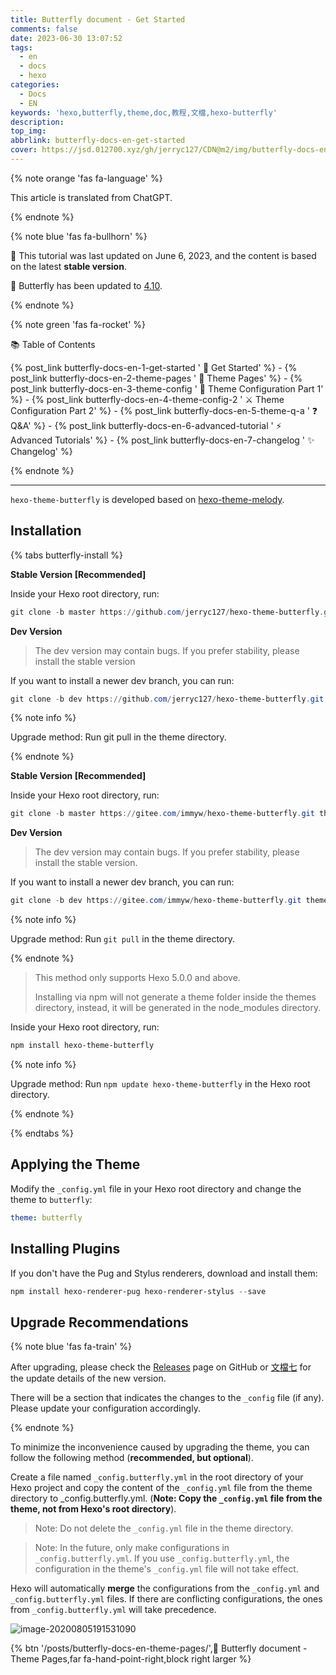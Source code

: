 ```yaml
---
title: Butterfly document - Get Started
comments: false
date: 2023-06-30 13:07:52
tags:
  - en
  - docs
  - hexo
categories:
  - Docs
  - EN
keywords: 'hexo,butterfly,theme,doc,教程,文檔,hexo-butterfly'
description:
top_img:
abbrlink: butterfly-docs-en-get-started
cover: https://jsd.012700.xyz/gh/jerryc127/CDN@m2/img/butterfly-docs-en-get-started.png
---
```


{% note orange 'fas fa-language' %}

This article is translated from ChatGPT.

{% endnote %}

{% note blue 'fas fa-bullhorn' %}

 📖 This tutorial was last updated on June 6, 2023, and the content is based on the latest **stable version**.

 🦋 Butterfly has been updated to [4.10](https://github.com/jerryc127/hexo-theme-butterfly/releases/tag/4.10).

{% endnote %}

{% note green 'fas fa-rocket' %}

 📚  Table of Contents

{% post_link butterfly-docs-en-1-get-started ' 🚀 Get Started' %} - {% post_link butterfly-docs-en-2-theme-pages ' 📑 Theme Pages' %} - {% post_link butterfly-docs-en-3-theme-config ' 📌 Theme Configuration Part 1' %} - {% post_link butterfly-docs-en-4-theme-config-2 ' ⚔️ Theme Configuration Part 2' %} - {% post_link butterfly-docs-en-5-theme-q-a ' ❓ Q&A' %} - {% post_link butterfly-docs-en-6-advanced-tutorial ' ⚡️ Advanced Tutorials' %} - {% post_link butterfly-docs-en-7-changelog ' ✨ Changelog' %}

{% endnote %}

***

`hexo-theme-butterfly` is developed based on [hexo-theme-melody](https://github.com/Molunerfinn/hexo-theme-melody).

## Installation

{% tabs butterfly-install %}

<!-- tab Git (Github) @fab fa-github-square -->

**Stable Version [Recommended]**

Inside your Hexo root directory, run:

```powershell
git clone -b master https://github.com/jerryc127/hexo-theme-butterfly.git themes/butterfly
```

**Dev Version**

> The dev version may contain bugs. If you prefer stability, please install the stable version

If you want to install a newer dev branch, you can run:

```powershell
git clone -b dev https://github.com/jerryc127/hexo-theme-butterfly.git themes/butterfly
```

{% note info %}

Upgrade method: Run git pull in the theme directory.

{% endnote %}

<!-- endtab -->



<!-- tab Git (Gitee) @fab fa-git-square -->

**Stable Version [Recommended]**

Inside your Hexo root directory, run:

```powershell
git clone -b master https://gitee.com/immyw/hexo-theme-butterfly.git themes/butterfly
```

**Dev Version**

> The dev version may contain bugs. If you prefer stability, please install the stable version.

If you want to install a newer dev branch, you can run:

```powershell
git clone -b dev https://gitee.com/immyw/hexo-theme-butterfly.git themes/butterfly
```

{% note info %}

Upgrade method: Run `git pull` in the theme directory.

{% endnote %}

<!-- endtab -->



<!-- tab npm Installation@fab fa-npm -->

> This method only supports Hexo 5.0.0 and above.
>
> Installing via npm will not generate a theme folder inside the themes directory, instead, it will be generated in the node_modules directory.

Inside your Hexo root directory, run:

```powershell
npm install hexo-theme-butterfly
```

{% note info %}

Upgrade method: Run `npm update hexo-theme-butterfly` in the Hexo root directory.

{% endnote %}

<!-- endtab -->

{% endtabs %}

## Applying the Theme

Modify the `_config.yml` file in your Hexo root directory and change the theme to `butterfly`:

```yaml
theme: butterfly
```

## Installing Plugins

If you don't have the Pug and Stylus renderers, download and install them:

```powershell
npm install hexo-renderer-pug hexo-renderer-stylus --save
```

## Upgrade Recommendations

{% note blue 'fas fa-train' %}

After upgrading, please check the [Releases](https://github.com/jerryc127/hexo-theme-butterfly/releases) page on GitHub or [文檔七](https://butterfly.js.org/posts/198a4240/) for the update details of the new version.

There will be a section that indicates the changes to the `_config` file (if any). Please update your configuration accordingly.

{% endnote %}

To minimize the inconvenience caused by upgrading the theme, you can follow the following method (**recommended, but optional**).

Create a file named `_config.butterfly.yml` in the root directory of your Hexo project and copy the content of the `_config.yml` file from the theme directory to _config.butterfly.yml. (**Note: Copy the `_config.yml` file from the theme, not from Hexo's root directory**).

> Note: Do not delete the `_config.yml` file in the theme directory.

> Note: In the future, only make configurations in `_config.butterfly.yml`.
> If you use `_config.butterfly.yml`, the configuration in the theme's `_config.yml` file will not take effect.

Hexo will automatically **merge** the configurations from the `_config.yml` and `_config.butterfly.yml` files. If there are conflicting configurations, the ones from `_config.butterfly.yml` will take precedence.

![image-20200805191531090](https://jsd.012700.xyz/gh/jerryc127/CDN/img/butterfly-docs-install-suggestion-1.png)

{% btn '/posts/butterfly-docs-en-theme-pages/',📑 Butterfly document - Theme Pages,far fa-hand-point-right,block right larger %}

